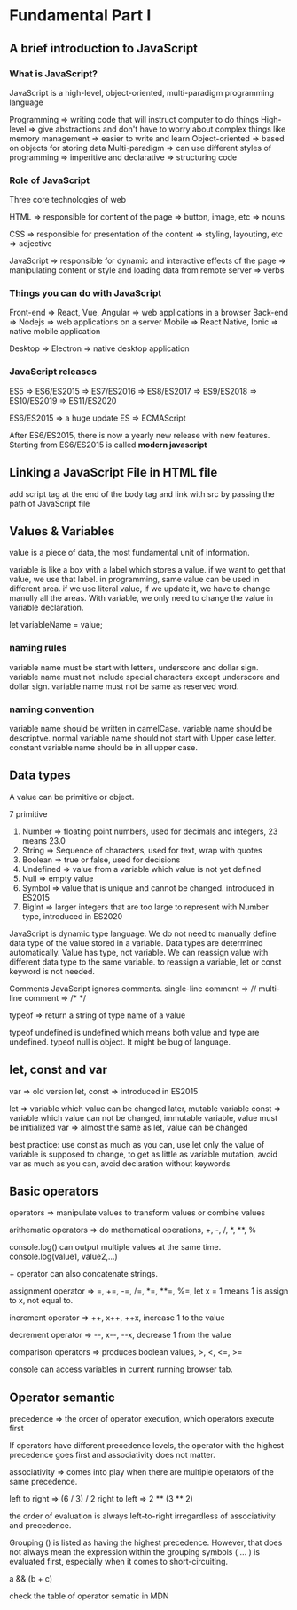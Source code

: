 # Fundamental Part I

## A brief introduction to JavaScript

### What is JavaScript?

JavaScript is a high-level, object-oriented, multi-paradigm programming language

Programming => writing code that will instruct computer to do things
High-level => give abstractions and don't have to worry about complex things like memory management
=> easier to write and learn
Object-oriented => based on objects for storing data
Multi-paradigm => can use different styles of programming
=> imperitive and declarative
=> structuring code

### Role of JavaScript

Three core technologies of web

HTML => responsible for content of the page
=> button, image, etc
=> nouns

CSS => responsible for presentation of the content
=> styling, layouting, etc
=> adjective

JavaScript => responsible for dynamic and interactive effects of the page
=> manipulating content or style and loading data from remote server
=> verbs

### Things you can do with JavaScript

Front-end => React, Vue, Angular
=> web applications in a browser
Back-end => Nodejs
=> web applications on a server
Mobile => React Native, Ionic
=> native mobile application

Desktop => Electron
=> native desktop application

### JavaScript releases

ES5 => ES6/ES2015 => ES7/ES2016 => ES8/ES2017 => ES9/ES2018 => ES10/ES2019 => ES11/ES2020

ES6/ES2015 => a huge update
ES => ECMAScript

After ES6/ES2015, there is now a yearly new release with new features. Starting from ES6/ES2015 is called **modern javascript**

## Linking a JavaScript File in HTML file

add script tag at the end of the body tag and link with src by passing the path of JavaScript file

## Values & Variables

value is a piece of data, the most fundamental unit of information.

variable is like a box with a label which stores a value. if we want to get that value, we use that label.
in programming, same value can be used in different area. if we use literal value, if we update it,
we have to change manully all the areas. With variable, we only need to change the value in variable declaration.

let variableName = value;

### naming rules

variable name must be start with letters, underscore and dollar sign.
variable name must not include special characters except underscore and dollar sign.
variable name must not be same as reserved word.

### naming convention

variable name should be written in camelCase.
variable name should be descriptve.
normal variable name should not start with Upper case letter.
constant variable name should be in all upper case.

## Data types

A value can be primitive or object.

7 primitive

1. Number => floating point numbers, used for decimals and integers, 23 means 23.0
2. String => Sequence of characters, used for text, wrap with quotes
3. Boolean => true or false, used for decisions
4. Undefined => value from a variable which value is not yet defined
5. Null => empty value 
6. Symbol => value that is unique and cannot be changed. introduced in ES2015
7. BigInt => larger integers that are too large to represent with Number type, introduced in ES2020

JavaScript is dynamic type language. We do not need to manually define data type of the value stored in a variable.
Data types are determined automatically. Value has type, not variable. We can reassign value with different data type to the same variable. to reassign a variable, let or const keyword is not needed.

Comments 
JavaScript ignores comments.
single-line comment => //
multi-line comment => /* */

typeof => return a string of type name of a value

typeof undefined is undefined which means both value and type are undefined.
typeof null is object. It might be bug of language.

## let, const and var

var => old version
let, const => introduced in ES2015

let => variable which value can be changed later, mutable variable
const => variable which value can not be changed, immutable variable, value must be initialized
var => almost the same as let, value can be changed

best practice: use const as much as you can, use let only the value of variable is supposed to change, to get as little as variable mutation, avoid var as much as you can, avoid declaration without keywords

## Basic operators

operators => manipulate values to transform values or combine values

arithematic operators => do mathematical operations, +, -, /, *, **, %
 
console.log() can output multiple values at the same time. console.log(value1, value2,...)

\+ operator can also concatenate strings.

assignment operator => =, +=, -=, /=, *=, **=, %=, let x = 1 means 1 is assign to x, not equal to.

increment operator => ++, x++, ++x, increase 1 to the value

decrement operator => --, x--, --x, decrease 1 from the value

comparison operators => produces boolean values, >, <, <=, >=

console can access variables in current running browser tab.

## Operator semantic

precedence => the order of operator execution, which operators execute first

If operators have different precedence levels, the operator with the highest precedence goes first and associativity does not matter.

associativity => comes into play when there are multiple operators of the same precedence.

left to right => (6 / 3) / 2
right to left => 2 ** (3 ** 2)

the order of evaluation is always left-to-right irregardless of associativity and precedence.

Grouping () is listed as having the highest precedence. However, that does not always mean the expression within the grouping symbols ( … ) is evaluated first, especially when it comes to short-circuiting.

a && (b + c)

check the table of operator sematic in MDN